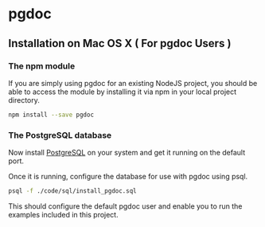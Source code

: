 # pgdoc

## Installation on Mac OS X ( For pgdoc Users )

### The npm module

If you are simply using pgdoc for an existing NodeJS project, you should be able to access the module by installing it via npm in your local project directory.

``` bash
npm install --save pgdoc
```

### The PostgreSQL database

Now install [PostgreSQL][postgresql] on your system and get it running on the default port.

Once it is running, configure the database for use with pgdoc using psql.

``` bash
psql -f ./code/sql/install_pgdoc.sql
```

This should configure the default pgdoc user and enable you to run the examples included in this project.


[homebrew]: https://brew.sh/
[postgresql]: https://www.postgresql.org/
